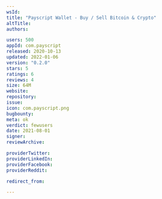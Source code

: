 ```yaml
---
wsId: 
title: "Payscript Wallet - Buy / Sell Bitcoin & Crypto"
altTitle: 
authors:

users: 500
appId: com.payscript
released: 2020-10-13
updated: 2022-01-06
version: "0.2.0"
stars: 5
ratings: 6
reviews: 4
size: 64M
website: 
repository: 
issue: 
icon: com.payscript.png
bugbounty: 
meta: ok
verdict: fewusers
date: 2021-08-01
signer: 
reviewArchive:

providerTwitter: 
providerLinkedIn: 
providerFacebook: 
providerReddit: 

redirect_from:

---
```


